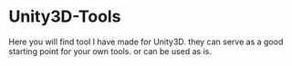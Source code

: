 # Unity3D-Tools
Here you will find tool I have made for Unity3D. they can serve as a good starting point for your own tools. or can be used as is.
